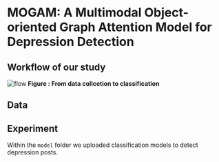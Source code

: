 # MOGAM: A Multimodal Object-oriented Graph Attention Model for Depression Detection



## Workflow of our study
![flow](https://github.com/dxlabskku/MOGAM/assets/117570065/57a7da4a-d256-42c4-8168-935182bf984e)
**Figure : From data collcetion to classification**


## Data


## Experiment


Within the ```model``` folder we uploaded classification models to detect depression posts.
